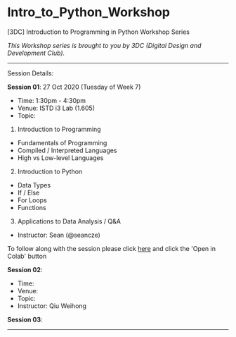 # Intro_to_Python_Workshop
[3DC] Introduction to Programming in Python Workshop Series

*This Workshop series is brought to you by 3DC (Digital Design and Development Club).*

---
Session Details:

**Session 01**: 27 Oct 2020 (Tuesday of Week 7)

- Time: 1:30pm - 4:30pm
- Venue: ISTD i3 Lab (1.605)
- Topic: 
1. Introduction to Programming
- Fundamentals of Programming
- Compiled / Interpreted Languages
- High vs Low-level Languages
2. Introduction to Python
- Data Types
- If / Else
- For Loops
- Functions
3. Applications to Data Analysis / Q&A
- Instructor: Sean (@seancze)

To follow along with the session please click [here](https://gist.github.com/seancze/b595b048f843e57b6bd1c2039d4f8992) and click the 'Open in Colab' button

**Session 02**: 

- Time: 
- Venue: 
- Topic: 
- Instructor: Qiu Weihong

**Session 03**: 

---
